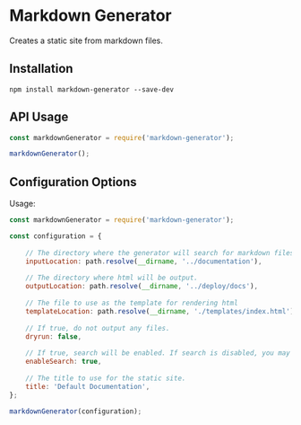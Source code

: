 # Markdown Generator

Creates a static site from markdown files.

## Installation

```shell
npm install markdown-generator --save-dev
```


## API Usage

```javascript
const markdownGenerator = require('markdown-generator');

markdownGenerator();

```

## Configuration Options

Usage:
```javascript
const markdownGenerator = require('markdown-generator');

const configuration = {
    
    // The directory where the generator will search for markdown files.
    inputLocation: path.resolve(__dirname, '../documentation'),
    
    // The directory where html will be output.
    outputLocation: path.resolve(__dirname, '../deploy/docs'),
    
    // The file to use as the template for rendering html
    templateLocation: path.resolve(__dirname, './templates/index.html'),
    
    // If true, do not output any files.
    dryrun: false,
    
    // If true, search will be enabled. If search is disabled, you may want to remove it from the default template.
    enableSearch: true,
    
    // The title to use for the static site.
    title: 'Default Documentation',    
};

markdownGenerator(configuration);

```

